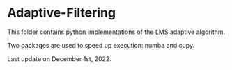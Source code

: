 # Adaptive-Filtering

This folder contains python implementations of the LMS adaptive algorithm.

Two packages are used to speed up execution: numba and cupy.

Last update on December 1st, 2022.
